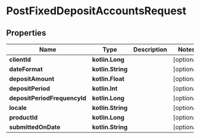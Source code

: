 
# PostFixedDepositAccountsRequest

## Properties
| Name | Type | Description | Notes |
| ------------ | ------------- | ------------- | ------------- |
| **clientId** | **kotlin.Long** |  |  [optional] |
| **dateFormat** | **kotlin.String** |  |  [optional] |
| **depositAmount** | **kotlin.Float** |  |  [optional] |
| **depositPeriod** | **kotlin.Int** |  |  [optional] |
| **depositPeriodFrequencyId** | **kotlin.Long** |  |  [optional] |
| **locale** | **kotlin.String** |  |  [optional] |
| **productId** | **kotlin.Long** |  |  [optional] |
| **submittedOnDate** | **kotlin.String** |  |  [optional] |



